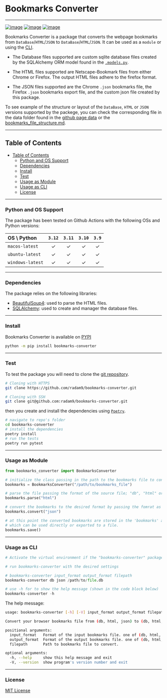# Bookmarks Converter

---
[![image](https://img.shields.io/github/workflow/status/radam9/bookmarks-converter/build-deploy/main?style=flat-square)](https://github.com/radam9/bookmarks-converter)
[![image](https://img.shields.io/github/license/radam9/bookmarks-converter?style=flat-square)](https://pypi.org/project/bookmarks-converter/)
[![image](https://img.shields.io/pypi/pyversions/bookmarks-converter?style=flat-square)](https://pypi.org/project/bookmarks-converter/)


Bookmarks Converter is a package that converts the webpage bookmarks
from `DataBase`/`HTML`/`JSON` to `DataBase`/`HTML`/`JSON`. It can be used as a `module` or using the [CLI](#usage-as-cli).

- The Database files supported are custom sqlite database files created by the SQLAlchemy ORM model found in the [`.models.py`](/src/bookmarks_converter/models.py).

- The HTML files supported are Netscape-Bookmark files from either Chrome or Firefox. The output HTML files adhere to the firefox format.

- The JSON files supported are the Chrome `.json` bookmarks file, the Firefox `.json` bookmarks export file, and the custom json file created by this package.

To see example of the structure or layout of the `DataBase`, `HTML` or `JSON` versions supported by the packege, you can check the corresponding file in the data folder found in the [github page data](data/) or the [bookmarks_file_structure.md](bookmarks_file_structure.md).

---
## Table of Contents
  - [Table of Contents](#table-of-contents)
    - [Python and OS Support](#python-and-os-support)
    - [Dependencies](#dependencies)
    - [Install](#install)
    - [Test](#test)
    - [Usage as Module](#usage-as-module)
    - [Usage as CLI](#usage-as-cli)
    - [License](#license)
---
### Python and OS Support
The package has been tested on Github Actions with the following OSs and Python versions:

| OS \ Python      | `3.12`  | `3.11`  | `3.10`  |  `3.9`  |
| :--------------- |:-------:|:-------:|:-------:|:-------:|
| `macos-latest`   | &check; | &check; | &check; | &check; |
| `ubuntu-latest`  | &check; | &check; | &check; | &check; |
| `windows-latest` | &check; | &check; | &check; | &check; |


---
### Dependencies
The package relies on the following libraries:
- [BeautifulSoup4](https://www.crummy.com/software/BeautifulSoup/): used to parse the HTML files.
- [SQLAlchemy](https://www.sqlalchemy.org/): used to create and manager the database files.

---
### Install
Bookmarks Converter is available on [PYPI](https://pypi.org/project/bookmarks-converter/)
```bash
python -m pip install bookmarks-converter
```

---
### Test
To test the package you will need to clone the [git repository](https://github.com/radam9/bookmarks-converter).

```bash
# Cloning with HTTPS
git clone https://github.com/radam9/bookmarks-converter.git

# Cloning with SSH
git clone git@github.com:radam9/bookmarks-converter.git
```
then you create and install the dependencies using [`Poetry`](https://python-poetry.org/).

```bash
# navigate to repo's folder
cd bookmarks-converter
# install the dependencies
poetry install
# run the tests
poetry run pytest
```

---
### Usage as Module
```python
from bookmarks_converter import BookmarksConverter

# initialize the class passing in the path to the bookmarks file to convert
bookmarks = BookmarksConverter("/path/to/bookmarks_file")

# parse the file passing the format of the source file; "db", "html" or "json"
bookmarks.parse("html")

# convert the bookmarks to the desired format by passing the fomrat as a string; "db", "html", or "json"
bookmarks.convert("json")

# at this point the converted bookmarks are stored in the 'bookmarks' attribute.
# which can be used directly or exported to a file.
bookmarks.save()
```

---
### Usage as CLI
```python
# Activate the virtual environment if the "bookmarks-converter" package was installed inside one.

# run bookmarks-converter with the desired settings

# bookmarks-converter input_format output_format filepath
bookmarks-converter db json /path/to/file.db

# use -h for to show the help message (shown in the code block below)
bookmarks-converter -h
```
The help message:
```bash
usage: bookmarks-converter [-h] [-V] input_format output_format filepath

Convert your browser bookmarks file from (db, html, json) to (db, html, json).

positional arguments:
  input_format   Format of the input bookmarks file. one of (db, html, json).
  output_format  Format of the output bookmarks file. one of (db, html, json).
  filepath       Path to bookmarks file to convert.

optional arguments:
  -h, --help     show this help message and exit
  -V, --version  show program's version number and exit
```

---
### License
[MIT License](LICENSE)
